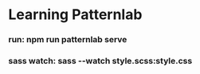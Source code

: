 # Learning Patternlab

### run: npm run patternlab serve
### sass watch: sass --watch style.scss:style.css